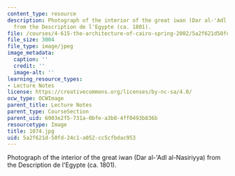 ```yaml
---
content_type: resource
description: Photograph of the interior of the great iwan (Dar al-'Adl al-Nasiriyya)
  from the Description de l'Egypte (ca. 1801).
file: /courses/4-615-the-architecture-of-cairo-spring-2002/5a2f621d50fd24c1a052cc5cfbdac953_1074.jpg
file_size: 3004
file_type: image/jpeg
image_metadata:
  caption: ''
  credit: ''
  image-alt: ''
learning_resource_types:
- Lecture Notes
license: https://creativecommons.org/licenses/by-nc-sa/4.0/
ocw_type: OCWImage
parent_title: Lecture Notes
parent_type: CourseSection
parent_uid: 6903e2f5-731a-0bfe-a3b8-4ff0493b836b
resourcetype: Image
title: 1074.jpg
uid: 5a2f621d-50fd-24c1-a052-cc5cfbdac953
---
```

Photograph of the interior of the great iwan (Dar al-'Adl al-Nasiriyya) from the Description de l'Egypte (ca. 1801).